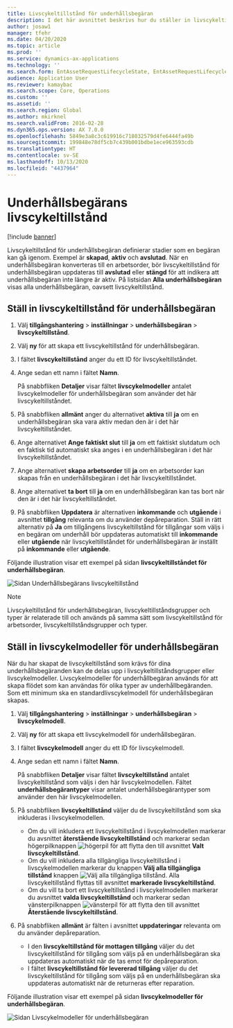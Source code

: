 ```yaml
---
title: Livscykeltillstånd för underhållsbegäran
description: I det här avsnittet beskrivs hur du ställer in livscykeltillstånd för underhållsbegäran i tillgångshantering.
author: josaw1
manager: tfehr
ms.date: 04/20/2020
ms.topic: article
ms.prod: ''
ms.service: dynamics-ax-applications
ms.technology: ''
ms.search.form: EntAssetRequestLifecycleState, EntAssetRequestLifecycleModel
audience: Application User
ms.reviewer: kamaybac
ms.search.scope: Core, Operations
ms.custom: ''
ms.assetid: ''
ms.search.region: Global
ms.author: mkirknel
ms.search.validFrom: 2016-02-28
ms.dyn365.ops.version: AX 7.0.0
ms.openlocfilehash: 5849e3a8c3c619916c718032579d4fe6444fa49b
ms.sourcegitcommit: 199848e78df5cb7c439b001bdbe1ece963593cdb
ms.translationtype: HT
ms.contentlocale: sv-SE
ms.lasthandoff: 10/13/2020
ms.locfileid: "4437964"
---
```

# <a name="maintenance-request-lifecycle-states"></a>Underhållsbegärans livscykeltillstånd

[!include [banner](../../includes/banner.md)]

 


Livscykeltillstånd för underhållsbegäran definierar stadier som en begäran kan gå igenom. Exempel är **skapad**, **aktiv** och **avslutad**. När en underhållsbegäran konverteras till en arbetsorder, bör livscykeltillstånd för underhållsbegäran uppdateras till **avslutad** eller **stängd** för att indikera att underhållsbegäran inte längre är aktiv. På listsidan **Alla underhållsbegäran** visas alla underhållsbegäran, oavsett livscykeltillstånd.

## <a name="set-up-maintenance-request-lifecycle-states"></a>Ställ in livscykeltillstånd för underhållsbegäran

1. Välj **tillgångshantering** \> **inställningar** \> **underhållsbegäran** \> **livscykeltillstånd**.
2. Välj **ny** för att skapa ett livscykeltillstånd för underhållsbegäran.
3. I fältet **livscykeltillstånd** anger du ett ID för livscykeltillståndet.
4. Ange sedan ett namn i fältet **Namn**.

    På snabbfliken **Detaljer** visar fältet **livscykelmodeller** antalet livscykelmodeller för underhållsbegäran som använder det här livscykeltillståndet.

5. På snabbfliken **allmänt** anger du alternativet **aktiva** till **ja** om en underhållsbegäran ska vara aktiv medan den är i det här livscykeltillståndet.
6. Ange alternativet **Ange faktiskt slut** till **ja** om ett faktiskt slutdatum och en faktisk tid automatiskt ska anges i en underhållsbegäran i det här livscykeltillståndet.
7. Ange alternativet **skapa arbetsorder** till **ja** om en arbetsorder kan skapas från en underhållsbegäran i det här livscykeltillståndet.
8. Ange alternativet **ta bort** till **ja** om en underhållsbegäran kan tas bort när den är i det här livscykeltillståndet.
9. På snabbfliken **Uppdatera** är alternativen **inkommande** och **utgående** i avsnittet **tillgång** relevanta om du använder depåreparation. Ställ in rätt alternativ på **Ja** om tillgångens livscykeltillstånd för tillgångar som väljs i en begäran om underhåll bör uppdateras automatiskt till **inkommande** eller **utgående** när livscykeltillståndet för underhållsbegäran är inställt på **inkommande** eller **utgående**.

Följande illustration visar ett exempel på sidan **livscykeltillståndet för underhållsbegäran**.

![Sidan Underhållsbegärans livscykeltillstånd](media/02-setup-for-requests.png)

> [!NOTE]
> Livscykeltillstånd för underhållsbegäran, livscykeltillståndsgrupper och typer är relaterade till och används på samma sätt som livscykeltillstånd för arbetsorder, livscykeltillståndsgrupper och typer. 

## <a name="set-up-maintenance-request-lifecycle-models"></a>Ställ in livscykelmodeller för underhållsbegäran

När du har skapat de livscykeltillstånd som krävs för dina underhållsbegäranden kan de delas upp i livscykeltillståndsgrupper eller livscykelmodeller. Livscykelmodeller för underhållbegäran används för att skapa flödet som kan användas för olika typer av underhållbegäranden. Som ett minimum ska en standardlivscykelmodell för underhållsbegäran skapas.

1. Välj **tillgångshantering** \> **inställningar** \> **underhållsbegäran** \> **livscykelmodell**.
2. Välj **ny** för att skapa ett livscykelmodell  för underhållsbegäran.
3. I fältet **livscykelmodell** anger du ett ID för livscykelmodell.
4. Ange sedan ett namn i fältet **Namn**.

    På snabbfliken **Detaljer** visar fältet **livscykeltillstånd** antalet livscykeltillstånd som väljs i den här livscykelmodellen. Fältet **underhållsbegärantyper** visar antalet underhållsbegärantyper som använder den här livscykelmodellen.

5. På snabbfliken **livscykeltillstånd** väljer du de livscykeltillstånd som ska inkluderas i livscykelmodellen.

    - Om du vill inkludera ett livscykeltillstånd i livscykelmodellen markerar du avsnittet **återstående livscykeltillstånd** och markerar sedan högerpilknappen ![högerpil](media/03-setup-for-requests.png) för att flytta den till avsnittet **Valt livscykeltillstånd**.
    - Om du vill inkludera alla tillgängliga livscykeltillstånd i livscykelmodellen markerar du knappen **Välj alla tillgängliga tillstånd** knappen ![Välj alla tillgängliga tillstånd](media/04-setup-for-requests.png). Alla livscykeltillstånd flyttas till avsnittet **markerade livscykeltillstånd**.
    - Om du vill ta bort ett livscykeltillstånd i livscykelmodellen markerar du avsnittet **valda livscykeltillstånd** och markerar sedan vänsterpilknappen ![vänsterpil](media/05-setup-for-requests.png) för att flytta den till avsnittet **Återstående livscykeltillstånd**.

6. På snabbfliken **allmänt** är fälten i avsnittet **uppdateringar** relevanta om du använder depåreparation.

    - I den **livscykeltillstånd för mottagen tillgång** väljer du det livscykeltillstånd för tillgång som väljs på en underhållsbegäran ska uppdateras automatiskt när de tas emot för depåreparation.
    - I fältet **livscykeltillstånd för levererad tillgång** väljer du det livscykeltillstånd för tillgång som väljs på en underhållsbegäran ska uppdateras automatiskt när de returneras efter reparation.

Följande illustration visar ett exempel på sidan **livscykelmodeller för underhållsbegäran**.

![Sidan Livscykelmodeller för underhållsbegäran](media/06-setup-for-requests.png)
